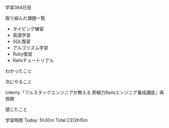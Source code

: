 学習384日目

取り組んだ課題一覧

- タイピング練習
- 英語学習
- SQL復習
- アルゴリズム学習
- Ruby復習
- Railsチュートリアル

わかったこと

次にやること

Udemy「フルスタックエンジニアが教える 即戦力Railsエンジニア養成講座」再視聴

感じたこと

学習時間 Today: 5h30m Total:2312h15m